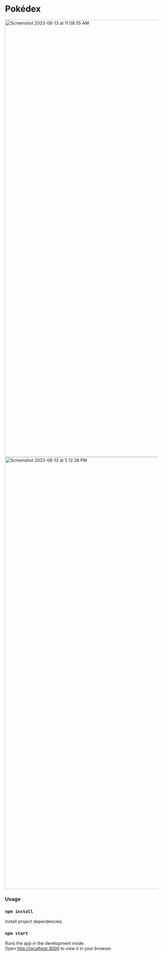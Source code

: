 # Pokédex

<img width="1440" alt="Screenshot 2023-08-13 at 11 08 55 AM" src="https://github.com/karamvirr/pokedex/assets/21179214/b9447f2d-5066-40ad-8ad8-30de37dd9c1e">

<img width="1423" alt="Screenshot 2023-08-13 at 5 12 28 PM" src="https://github.com/karamvirr/pokedex/assets/21179214/8d6618c2-634f-4d14-b104-6625a80f2e5c">

### Usage

### `npm install`

Install project dependencies.

### `npm start`

Runs the app in the development mode.\
Open [http://localhost:3000](http://localhost:3000) to view it in your browser.
